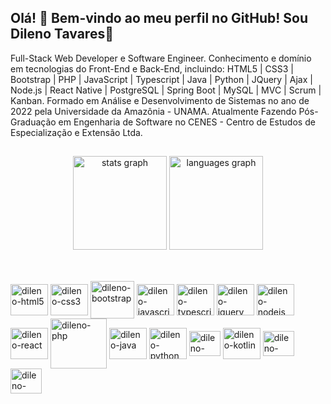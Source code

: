 ## Olá! 👋 Bem-vindo ao meu perfil no GitHub! Sou Dileno Tavares🌟

Full-Stack Web Developer e Software Engineer. Conhecimento e domínio em tecnologias do Front-End e Back-End, incluindo: HTML5 | CSS3 | Bootstrap | PHP | JavaScript | Typescript | Java | Python | JQuery | Ajax | Node.js | React Native | PostgreSQL | Spring Boot | MySQL | MVC | Scrum | Kanban. Formado em Análise e Desenvolvimento de Sistemas no ano de 2022 pela Universidade da Amazônia - UNAMA. Atualmente Fazendo Pós-Graduação em Engenharia de Software no CENES - Centro de Estudos de Especialização e Extensão Ltda.

##

<div align="center">
  <img src="https://github-readme-stats.vercel.app/api?username=dilenotavares&hide_title=false&hide_rank=false&show_icons=true&include_all_commits=true&count_private=true&disable_animations=false&theme=dracula&locale=en&hide_border=false" height="150" alt="stats graph"  />
  <img src="https://github-readme-stats.vercel.app/api/top-langs?username=dilenotavares&locale=en&hide_title=false&layout=compact&card_width=320&langs_count=5&theme=dracula&hide_border=false" height="150" alt="languages graph"  />
</div>

##

<div style="display: inline_block"><br>
  <img align="center" alt="dileno-html5" height="50" width="60" src="https://cdn.jsdelivr.net/gh/devicons/devicon@latest/icons/html5/html5-original.svg"/>
  <img align="center" alt="dileno-css3" height="50" width="60" src="https://cdn.jsdelivr.net/gh/devicons/devicon@latest/icons/css3/css3-original.svg"/>
  <img align="center" alt="dileno-bootstrap" height="60" width="70" src="https://cdn.jsdelivr.net/gh/devicons/devicon@latest/icons/bootstrap/bootstrap-original.svg"/>
  <img align="center" alt="dileno-javascript" height="50" width="60" src="https://cdn.jsdelivr.net/gh/devicons/devicon@latest/icons/javascript/javascript-original.svg"/>
  <img align="center" alt="dileno-typescript" height="50" width="60" src="https://cdn.jsdelivr.net/gh/devicons/devicon@latest/icons/typescript/typescript-original.svg"/>
  <img align="center" alt="dileno-jquery" height="50" width="60" src="https://cdn.jsdelivr.net/gh/devicons/devicon@latest/icons/jquery/jquery-original.svg"/>
  <img align="center" alt="dileno-nodejs" height="50" width="60" src="https://cdn.jsdelivr.net/gh/devicons/devicon@latest/icons/nodejs/nodejs-original.svg"/>
  <img align="center" alt="dileno-react" height="50" width="60" src="https://cdn.jsdelivr.net/gh/devicons/devicon@latest/icons/react/react-original.svg" />
  <img align="center" alt="dileno-php" height="80" width="90" src="https://cdn.jsdelivr.net/gh/devicons/devicon@latest/icons/php/php-original.svg"/>
  <img align="center" alt="dileno-java" height="50" width="60" src="https://cdn.jsdelivr.net/gh/devicons/devicon@latest/icons/java/java-original.svg"/>
  <img align="center" alt="dileno-python" height="50" width="60" src="https://cdn.jsdelivr.net/gh/devicons/devicon@latest/icons/python/python-original.svg"/>
  <img align="center" alt="dileno-android" height="40" width="50" src="https://cdn.jsdelivr.net/gh/devicons/devicon@latest/icons/android/android-original.svg"/>
  <img align="center" alt="dileno-kotlin" height="50" width="60" src="https://cdn.jsdelivr.net/gh/devicons/devicon@latest/icons/kotlin/kotlin-original.svg"/>
  <img align="center" alt="dileno-flutter" height="40" width="50" src="https://cdn.jsdelivr.net/gh/devicons/devicon@latest/icons/flutter/flutter-original.svg"/>
  <img align="center" alt="dileno-mysql" height="40" width="50" src="https://cdn.jsdelivr.net/gh/devicons/devicon@latest/icons/mysql/mysql-original.svg"/>
</div>

##
      
    
